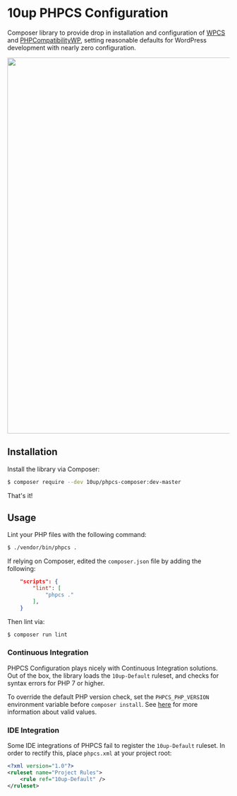 # 10up PHPCS Configuration
Composer library to provide drop in installation and configuration of [WPCS](https://github.com/WordPress-Coding-Standards/WordPress-Coding-Standards) and [PHPCompatibilityWP](https://github.com/PHPCompatibility/PHPCompatibilityWP), setting reasonable defaults for WordPress development with nearly zero configuration.

<p align="center">
<a href="http://10up.com/contact/"><img src="https://10updotcom-wpengine.s3.amazonaws.com/uploads/2016/10/10up-Github-Banner.png" width="850"></a>
</p>

## Installation

Install the library via Composer:

```bash
$ composer require --dev 10up/phpcs-composer:dev-master
```

That's it!

## Usage

Lint your PHP files with the following command:

```bash
$ ./vendor/bin/phpcs .
```

If relying on Composer, edited the `composer.json` file by adding the following:

```json
	"scripts": {
		"lint": [
			"phpcs ."
		],
	}
```

Then lint via:

```bash
$ composer run lint
```

### Continuous Integration

PHPCS Configuration plays nicely with Continuous Integration solutions. Out of the box, the library loads the `10up-Default` ruleset, and checks for syntax errors for PHP 7 or higher.

To override the default PHP version check, set the `PHPCS_PHP_VERSION` environment variable before `composer install`. See [here](https://github.com/PHPCompatibility/PHPCompatibility#sniffing-your-code-for-compatibility-with-specific-php-versions) for more information about valid values.

### IDE Integration

Some IDE integrations of PHPCS fail to register the `10up-Default` ruleset. In order to rectify this, place `phpcs.xml` at your project root:

```xml
<?xml version="1.0"?>
<ruleset name="Project Rules">
	<rule ref="10up-Default" />
</ruleset>
```
